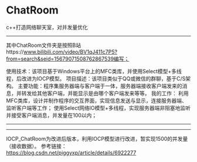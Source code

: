 # ChatRoom
c++打造网络聊天室，对并发量优化

----------------------------------------------------------------------------------------------------------------------------------
其中ChatRoom文件夹是按照B站https://www.bilibili.com/video/BV1qJ411c7P5?from=search&seid=15679071508762867539编写；

使用技术：该项目基于Windows平台上的MFC类库，并使用Select模型+多线程，后改进为IOCP模型。
项目描述：该项目类似于QQ或微信的群聊，基于C/S架构。
主要功能：程序集服务器端与客户端于一体，服务器端接收客户端发来的消息，并转发给其他客户端，并能显示是由哪个客户端发来等等。
我的工作：
  利用MFC类库，设计并制作程序的交互界面，实现信息发送与显示，连接服务器端、监听客户端等工作；
  使用Select网络IO模型+多线程，实现服务器端非阻塞地监听并接受客户端消息，并发量在100以内；

----------------------------------------------------------------------------------------------------------------------------------

----------------------------------------------------------------------------------------------------------------------------------
IOCP_ChatRoom为改进后版本，利用IOCP模型进行改进，暂实现1500的并发量（接收数据）。
参考链接：https://blog.csdn.net/piggyxp/article/details/6922277
